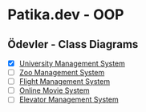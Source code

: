 # Patika.dev - OOP 
## Ödevler - Class Diagrams

- [x] [University Management System](https://github.com/Furkanber/patika-oop/tree/main/university-management)
- [ ] [Zoo Management System](https://github.com/Furkanber/patika-oop/tree/main/zoo-management)
- [ ] [Flight Management System](https://github.com/Furkanber/patika-oop/tree/main/flight-management)
- [ ] [Online Movie System](https://github.com/Furkanber/patika-oop/tree/main/online-movie) 
- [ ] [Elevator Management System](https://github.com/Furkanber/patika-oop/tree/main/elevator-management)
